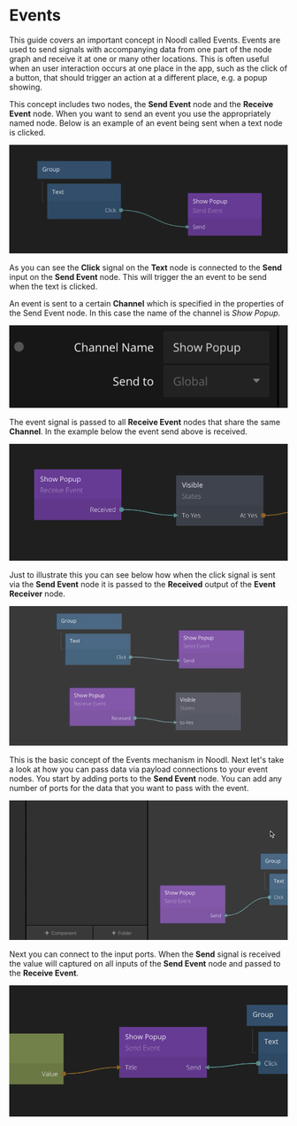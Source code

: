 # Events
This guide covers an important concept in Noodl called Events. Events are used to send signals with accompanying data from one part of the node graph and receive it at one or many other locations. This is often useful when an user interaction occurs at one place in the app, such as the click of a button, that should trigger an action at a different place, e.g. a popup showing.

This concept includes two nodes, the **Send Event** node and the **Receive Event** node. When you want to send an event you use the appropriately named node. Below is an example of an event being sent when a text node is clicked.

![](events/send-event.png ':class=img-size-m')

As you can see the **Click** signal on the **Text** node is connected to the **Send** input on the **Send Event** node. This will trigger the an event to be send when the text is clicked.

An event is sent to a certain **Channel** which is specified in the properties of the Send Event node. In this case the name of the channel is *Show Popup*.

![](events/channel-prop.png ':class=img-size-s')

The event signal is passed to all **Receive Event** nodes that share the same **Channel**. In the example below the event send above is received.

![](events/receive-event.png ':class=img-size-m')

Just to illustrate this you can see below how when the click signal is sent via the **Send Event** node it is passed to the **Received** output of the **Event Receiver** node.

![](events/events-demo.gif ':class=img-size-l')

This is the basic concept of the Events mechanism in Noodl. Next let's take a look at how you can pass data via payload connections to your event nodes. You start by adding ports to the **Send Event** node. You can add any number of ports for the data that you want to pass with the event.

![](events/add-port.gif ':class=img-size-l')

Next you can connect to the input ports. When the **Send** signal is received the value will captured on all inputs of the **Send Event** node and passed to the **Receive Event**.

![](events/connect-to-port.png ':class=img-size-m')



